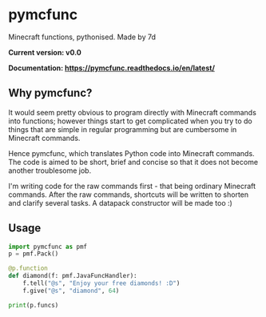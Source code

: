 # pymcfunc
Minecraft functions, pythonised. Made by 7d

**Current version: v0.0**

**Documentation: https://pymcfunc.readthedocs.io/en/latest/**

## Why pymcfunc?
It would seem pretty obvious to program directly with Minecraft commands into functions;
however things start to get complicated when you try to do things that are simple in regular
programming but are cumbersome in Minecraft commands.

Hence pymcfunc, which translates Python code into Minecraft commands. The code is aimed to be
short, brief and concise so that it does not become another troublesome job.

I'm writing code for the raw commands first - that being ordinary Minecraft commands.
After the raw commands, shortcuts will be written to shorten and clarify several tasks.
A datapack constructor will be made too :)

## Usage
```python
import pymcfunc as pmf
p = pmf.Pack()

@p.function
def diamond(f: pmf.JavaFuncHandler):
    f.tell("@s", "Enjoy your free diamonds! :D")
    f.give("@s", "diamond", 64)

print(p.funcs)
```